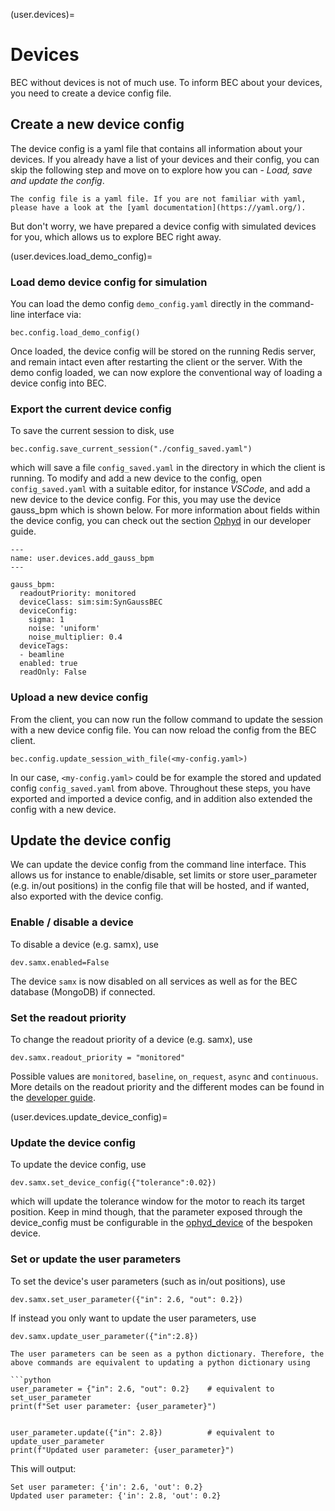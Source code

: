 (user.devices)=
# Devices
BEC without devices is not of much use. 
To inform BEC about your devices, you need to create a device config file.
## Create a new device config

The device config is a yaml file that contains all information about your devices.
If you already have a list of your devices and their config, you can skip the following step and move on to explore how you can - *Load, save and update the config*.

```{note}
The config file is a yaml file. If you are not familiar with yaml, please have a look at the [yaml documentation](https://yaml.org/).
```

But don't worry, we have prepared a device config with simulated devices for you, which allows us to explore BEC right away.

(user.devices.load_demo_config)=
### Load demo device config for simulation
You can load the demo config `demo_config.yaml` directly in the command-line interface via: 

```{code-block} python
bec.config.load_demo_config()
```
Once loaded, the device config will be stored on the running Redis server, and remain intact even after restarting the client or the server.
With the demo config loaded, we can now explore the conventional way of loading a device config into BEC. 

### Export the current device config

To save the current session to disk, use

```{code-block} python
bec.config.save_current_session("./config_saved.yaml")
```
which will save a file `config_saved.yaml` in the directory in which the client is running.
To modify and add a new device to the config, open `config_saved.yaml` with a suitable editor, for instance *VSCode*, and add a new device to the device config. 
For this, you may use the device gauss_bpm which is shown below. 
For more information about fields within the device config, you can check out the section [Ophyd](#developer.ophyd) in our developer guide.
``` {code-block} yaml
---
name: user.devices.add_gauss_bpm
---

gauss_bpm:
  readoutPriority: monitored
  deviceClass: sim:sim:SynGaussBEC
  deviceConfig:
    sigma: 1
    noise: 'uniform'
    noise_multiplier: 0.4
  deviceTags:
  - beamline
  enabled: true
  readOnly: False
```
### Upload a new device config

From the client, you can now run the follow command to update the session with a new device config file.
You can now reload the config from the BEC client.
```{code-block} python
bec.config.update_session_with_file(<my-config.yaml>)
```
In our case, `<my-config.yaml>` could be for example the stored and updated config `config_saved.yaml` from above.
Throughout these steps, you have exported and imported a device config, and in addition also extended the config with a new device.

## Update the device config
We can update the device config from the command line interface. 
This allows us for instance to enable/disable, set limits or store user_parameter (e.g. in/out positions) in the config file that will be hosted, and if wanted, also exported with the device config.  

### Enable / disable a device

To disable a device (e.g. samx), use

```{code-block} python
dev.samx.enabled=False 
```
The device `samx` is now disabled on all services as well as for the BEC database (MongoDB) if connected. 

### Set the readout priority

To change the readout priority of a device (e.g. samx), use

```{code-block} python
dev.samx.readout_priority = "monitored" 
```

Possible values are `monitored`, `baseline`, `on_request`, `async` and `continuous`. More details on the readout priority and the different modes can be found in the [developer guide](#developer.ophyd_device).

(user.devices.update_device_config)=
### Update the device config

To update the device config, use

```{code-block}  python
dev.samx.set_device_config({"tolerance":0.02})
```
 which will update the tolerance window for the motor to reach its target position. 
 Keep in mind though, that the parameter exposed through the device_config must be configurable in the [ophyd_device](#developer.ophyd_device) of the bespoken device.

### Set or update the user parameters

To set the device's user parameters (such as in/out positions), use

```{code-block}  python
dev.samx.set_user_parameter({"in": 2.6, "out": 0.2})
```

If instead you only want to update the user parameters, use

```{code-block} python
dev.samx.update_user_parameter({"in":2.8})
```

```{hint}
The user parameters can be seen as a python dictionary. Therefore, the above commands are equivalent to updating a python dictionary using

```python
user_parameter = {"in": 2.6, "out": 0.2}    # equivalent to set_user_parameter
print(f"Set user parameter: {user_parameter}")


user_parameter.update({"in": 2.8})          # equivalent to update_user_parameter
print(f"Updated user parameter: {user_parameter}")
```

This will output:

``` 
Set user parameter: {'in': 2.6, 'out': 0.2}
Updated user parameter: {'in': 2.8, 'out': 0.2}
```